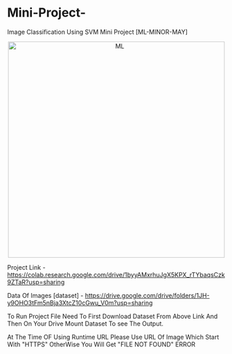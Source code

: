 # Mini-Project-
Image Classification Using SVM Mini Project [ML-MINOR-MAY]

<p align="center"><img src="https://w7.pngwing.com/pngs/407/974/png-transparent-human-intellect-illustration-artificial-intelligence-deep-learning-machine-learning-computer-icons-artificial-neural-network-technology.png?raw=true" alt="ML" height =500 ,width =480></p>

Project Link - https://colab.research.google.com/drive/1byyAMxrhuJgX5KPX_rTYbaqsCzk9ZTaR?usp=sharing

Data Of Images [dataset] -  https://drive.google.com/drive/folders/1JH-y9OHO3tFm5nBja3XtcZ10cGwu_V0m?usp=sharing

To Run Project File Need To First Download Dataset From Above Link And Then On Your Drive Mount Dataset To see The Output.

At The Time OF Using Runtime URL Please Use URL Of Image Which Start With "HTTPS" OtherWise You Will Get "FILE NOT FOUND" ERROR



